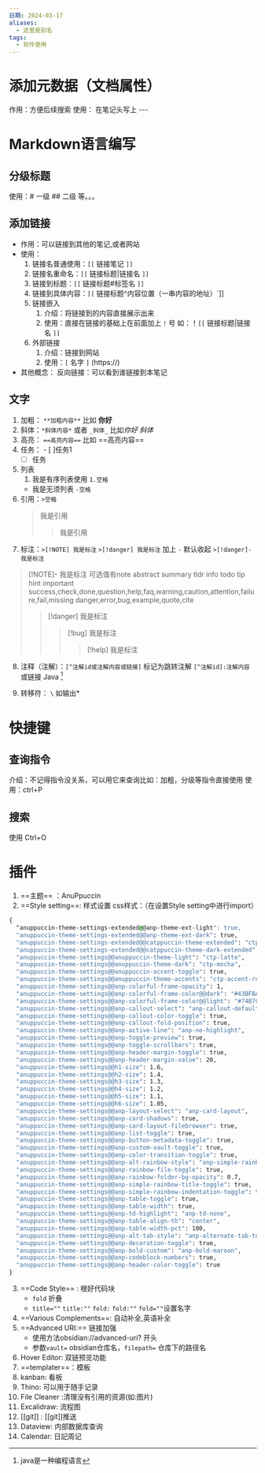 ```yaml
---
日期: 2024-03-17
aliases:
  - 这里是别名
tags:
  - 软件使用
---
```


# 添加元数据（文档属性）
作用：方便后续搜索
使用： 在笔记头写上 ---


# Markdown语言编写

## 分级标题
使用：# 一级 ## 二级 等。。。 
## 添加链接
- 作用：可以链接到其他的笔记,或者网站
- 使用：
	1. 链接名普通使用：`[[` 链接笔记 `]]`
	2. 链接名重命名：`[[` 链接标题|链接名 `]]`
	3. 链接到标题：`[[` 链接标题#标签名 `]]`
	4. 链接到具体内容：`[[` 链接标题^内容位置（一串内容的地址）`]]
	5. 链接嵌入
		1. 介绍：将链接到的内容直接展示出来
		2. 使用：直接在链接的基础上在前面加上 `!` 号 如：！`[[` 链接标题|链接名 `]]`
	6. 外部链接
		1. 介绍：链接到网站
		2. 使用：`[` 名字 `]` (https://)
- 其他概念：
	反向链接：可以看到谁链接到本笔记

## 文字
1. 加粗： `**加粗内容**`  比如 **你好**
2. 斜体：`*斜体内容*` 或者 `_斜体_` 比如*你好* _斜体_
3. 高亮： `==高亮内容==` 比如 ==高亮内容==
4. 任务： - [ ]任务1
	- [ ] 任务
5. 列表
	1. 我是有序列表使用 `1.空格`
	- 我是无须列表 `-空格`
6. 引用：`>空格`
	>我是引用
	>>我是引用
7. 标注：`>[!NOTE] 我是标注` `>[!danger] 我是标注` 加上 `-` 默认收起 `>[!danger]- 我是标注`
>[!NOTE]- 我是标注
>可选值有note abstract summary tldr info todo tip hint important
>success,check,done,question,help,faq,warning,caution,attention,failure,fail,missing
>danger,error,bug,example,quote,cite
> >[!danger] 我是标注
> >>[!bug] 我是标注
> >>>[!help] 我是标注

8. 注释（注解）：`[^注解id或注解内容或链接]` 标记为跳转注解 `[^注解id]:注解内容` 或链接
	Java [^1]

[^1]:java是一种编程语言

9. 转移符： `\`  如输出\*
# 快捷键
## 查询指令
介绍：不记得指令没关系，可以用它来查询比如：加粗，分级等指令直接使用
使用：ctrl+P

## 搜索
使用 Ctrl+O



# 插件

1. ==主题== ：AnuPpuccin
2. ==Style setting==: 样式设置 
	css样式：（在设置Style setting中进行import）
```css fold:CSS代码
{
  "anuppuccin-theme-settings-extended@@anp-theme-ext-light": true,
  "anuppuccin-theme-settings-extended@@anp-theme-ext-dark": true,
  "anuppuccin-theme-settings-extended@@catppuccin-theme-extended": "ctp-atom-light",
  "anuppuccin-theme-settings-extended@@catppuccin-theme-dark-extended": "ctp-atom-dark",
  "anuppuccin-theme-settings@@anuppuccin-theme-light": "ctp-latte",
  "anuppuccin-theme-settings@@anuppuccin-theme-dark": "ctp-mocha",
  "anuppuccin-theme-settings@@anuppuccin-accent-toggle": true,
  "anuppuccin-theme-settings@@anuppuccin-theme-accents": "ctp-accent-rosewater",
  "anuppuccin-theme-settings@@anp-colorful-frame-opacity": 1,
  "anuppuccin-theme-settings@@anp-colorful-frame-color@@dark": "#43BFBA",
  "anuppuccin-theme-settings@@anp-colorful-frame-color@@light": "#74B7C4",
  "anuppuccin-theme-settings@@anp-callout-select": "anp-callout-default",
  "anuppuccin-theme-settings@@anp-callout-color-toggle": true,
  "anuppuccin-theme-settings@@anp-callout-fold-position": true,
  "anuppuccin-theme-settings@@anp-active-line": "anp-no-highlight",
  "anuppuccin-theme-settings@@anp-toggle-preview": true,
  "anuppuccin-theme-settings@@anp-toggle-scrollbars": true,
  "anuppuccin-theme-settings@@anp-header-margin-toggle": true,
  "anuppuccin-theme-settings@@anp-header-margin-value": 20,
  "anuppuccin-theme-settings@@h1-size": 1.6,
  "anuppuccin-theme-settings@@h2-size": 1.4,
  "anuppuccin-theme-settings@@h3-size": 1.3,
  "anuppuccin-theme-settings@@h4-size": 1.2,
  "anuppuccin-theme-settings@@h5-size": 1.1,
  "anuppuccin-theme-settings@@h6-size": 1.05,
  "anuppuccin-theme-settings@@anp-layout-select": "anp-card-layout",
  "anuppuccin-theme-settings@@anp-card-shadows": true,
  "anuppuccin-theme-settings@@anp-card-layout-filebrowser": true,
  "anuppuccin-theme-settings@@anp-list-toggle": true,
  "anuppuccin-theme-settings@@anp-button-metadata-toggle": true,
  "anuppuccin-theme-settings@@anp-custom-vault-toggle": true,
  "anuppuccin-theme-settings@@anp-color-transition-toggle": true,
  "anuppuccin-theme-settings@@anp-alt-rainbow-style": "anp-simple-rainbow-color-toggle",
  "anuppuccin-theme-settings@@anp-rainbow-file-toggle": true,
  "anuppuccin-theme-settings@@anp-rainbow-folder-bg-opacity": 0.7,
  "anuppuccin-theme-settings@@anp-simple-rainbow-title-toggle": true,
  "anuppuccin-theme-settings@@anp-simple-rainbow-indentation-toggle": true,
  "anuppuccin-theme-settings@@anp-table-toggle": true,
  "anuppuccin-theme-settings@@anp-table-width": true,
  "anuppuccin-theme-settings@@anp-td-highlight": "anp-td-none",
  "anuppuccin-theme-settings@@anp-table-align-th": "center",
  "anuppuccin-theme-settings@@anp-table-width-pct": 100,
  "anuppuccin-theme-settings@@anp-alt-tab-style": "anp-alternate-tab-toggle",
  "anuppuccin-theme-settings@@anp-decoration-toggle": true,
  "anuppuccin-theme-settings@@anp-bold-custom": "anp-bold-maroon",
  "anuppuccin-theme-settings@@anp-codeblock-numbers": true,
  "anuppuccin-theme-settings@@anp-header-color-toggle": true
}
```
3. ==Code Style== : 根好代码块
	- `fold` 折叠
	- `title=""` `title:""` `fold:` `fold:""` `fold=""`设置名字
4. ==Various Complements==: 自动补全,英语补全
5. ==Advanced URI:== 链接加强
	- 使用方法obsidian://advanced-uri? 开头
	- 参数`vault=` obsidian仓库名，`filepath=` 仓库下的路径名
6. Hover Editor: 双链预览功能
7. ==templater==：模板
8. kanban: 看板
9. Thino: 可以用于随手记录
10. File Cleaner :清理没有引用的资源(如:图片)
11. Excalidraw: 流程图
12. [[git]] : [[git]]推送
13. Dataview:  内部数据库查询
14. Calendar: 日記周记